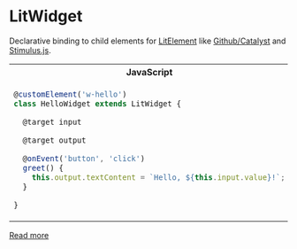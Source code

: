 
# LitWidget

Declarative binding to child elements for [LitElement](https://lit.dev/) like [Github/Catalyst](https://catalyst.rocks/) and [Stimulus.js](https://stimulus.hotwired.dev/).

<table>
<tr>
  <th>JavaScript</th>
  <th>HTML</th>
</tr>
<tr>
  <td valign="top">

```js
@customElement('w-hello')
class HelloWidget extends LitWidget {

  @target input

  @target output

  @onEvent('button', 'click')
  greet() {
    this.output.textContent = `Hello, ${this.input.value}!`;
  }

}
```
  </td>
  <td valign="top">

```html
<w-hello>
  <input data-target="w-hello.input" type="text" />

  <button data-target="w-hello.button">
    Greet
  </button>

  <span data-target="w-hello.output"></span>
</w-hello>
```
  </td>
</tr>
</table>

[Read more](packages/lit-widget/README.md)
